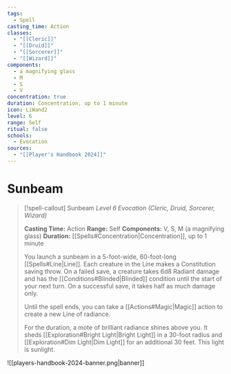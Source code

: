 ```yaml
---
tags:
  - Spell
casting_time: Action
classes:
  - "[[Cleric]]"
  - "[[Druid]]"
  - "[[Sorcerer]]"
  - "[[Wizard]]"
components:
  - a magnifying glass
  - M
  - S
  - V
concentration: true
duration: Concentration, up to 1 minute
icon: LiWand2
level: 6
range: Self
ritual: false
schools:
  - Evocation
sources:
  - "[[Player's Handbook 2024]]"
---
```


# Sunbeam

>[!spell-callout] Sunbeam
>_Level 6 Evocation (Cleric, Druid, Sorcerer, Wizard)_
>
>**Casting Time:** Action
>**Range:** Self
>**Components:** V, S, M (a magnifying glass)
>**Duration:** [[Spells#Concentration\|Concentration]], up to 1 minute
>
>You launch a sunbeam in a 5-foot-wide, 60-foot-long [[Spells#Line\|Line]]. Each creature in the Line makes a Constitution saving throw. On a failed save, a creature takes 6d8 Radiant damage and has the [[Conditions#Blinded\|Blinded]] condition until the start of your next turn. On a successful save, it takes half as much damage only.
>
>Until the spell ends, you can take a [[Actions#Magic\|Magic]] action to create a new Line of radiance.
>
>For the duration, a mote of brilliant radiance shines above you. It sheds [[Exploration#Bright Light\|Bright Light]] in a 30-foot radius and [[Exploration#Dim Light\|Dim Light]] for an additional 30 feet. This light is sunlight.


![[players-handbook-2024-banner.png|banner]]
